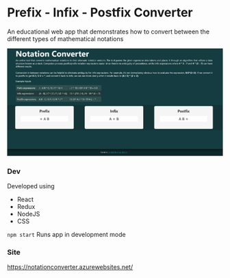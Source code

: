 # Prefix - Infix - Postfix Converter
An educational web app that demonstrates how to convert between the different types of mathematical notations

![image](notation_conv.gif)

### Dev
Developed using
- React
- Redux
- NodeJS
- CSS

`npm start`
Runs app in development mode

### Site
https://notationconverter.azurewebsites.net/
